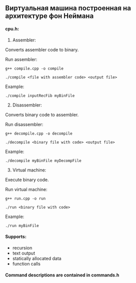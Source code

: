 ## Виртуальная машина построенная на архитектуре фон Неймана

#### cpu.h:

1. Assembler:

Converts assembler code to binary.

Run assembler:

`g++ compile.cpp -o compile`

`./compile <file with assembler code> <output file>`

Example:

`./compile inputRecFib myBinFile`

2. Disassembler:

Converts binary code to assembler.

Run disassembler:

`g++ decompile.cpp -o decompile`

`./decompile <binary file with code> <output file>`

Example:

`./decompile myBinFile myDecompFile`

3. Virtual machine:

Execute binary code.

Run virtual machine:

`g++ run.cpp -o run`

`./run <binary file with code>`

Example:

`./run myBinFile`


#### Supports:
* recursion
* text output
* statically allocated data
* function calls


#### Command descriptions are contained in commands.h
